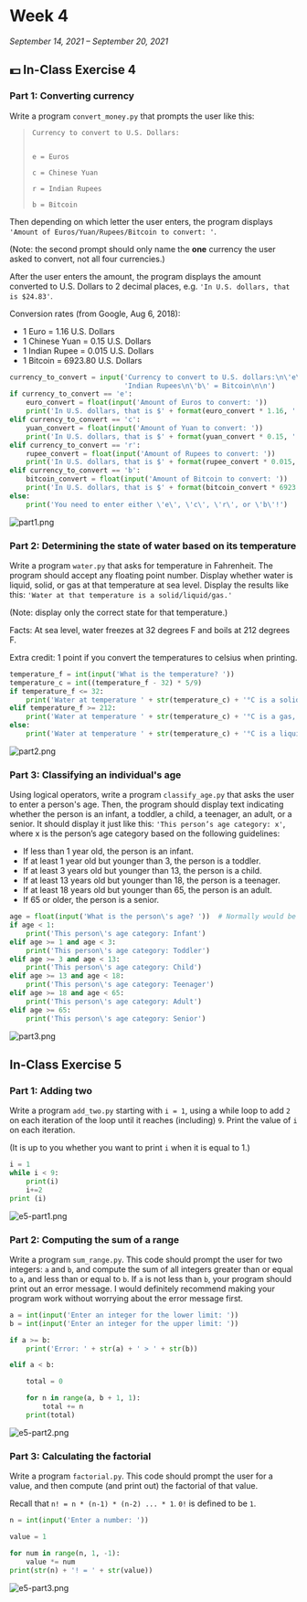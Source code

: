 # Week 4

*September 14, 2021 – September 20, 2021*

## 💵 In-Class Exercise 4

### Part 1: Converting currency

Write a program `convert_money.py` that prompts the user like this:

> ```text
> Currency to convert to U.S. Dollars:
>
> 
> e = Euros
> 
> c = Chinese Yuan
> 
> r = Indian Rupees
> 
> b = Bitcoin
> ```

Then depending on which letter the user enters, the program displays `'Amount of Euros/Yuan/Rupees/Bitcoin to convert: '`.

(Note: the second prompt should only name the **one** currency the user asked to convert, not all four currencies.)

After the user enters the amount, the program displays the amount converted to U.S. Dollars to 2 decimal places, e.g. `'In U.S. dollars, that is $24.83'`.

Conversion rates (from Google, Aug 6, 2018):

- 1 Euro = 1.16 U.S. Dollars
- 1 Chinese Yuan = 0.15 U.S. Dollars
- 1 Indian Rupee = 0.015 U.S. Dollars
- 1 Bitcoin = 6923.80 U.S. Dollars

```python
currency_to_convert = input('Currency to convert to U.S. dollars:\n\'e\' = Euros\n\'c\' = Chinese Yuan\n\'r\' = '
                            'Indian Rupees\n\'b\' = Bitcoin\n\n')
if currency_to_convert == 'e':
    euro_convert = float(input('Amount of Euros to convert: '))
    print('In U.S. dollars, that is $' + format(euro_convert * 1.16, '.2f') + '.')
elif currency_to_convert == 'c':
    yuan_convert = float(input('Amount of Yuan to convert: '))
    print('In U.S. dollars, that is $' + format(yuan_convert * 0.15, '.2f') + '.')
elif currency_to_convert == 'r':
    rupee_convert = float(input('Amount of Rupees to convert: '))
    print('In U.S. dollars, that is $' + format(rupee_convert * 0.015, '.2f') + '.')
elif currency_to_convert == 'b':
    bitcoin_convert = float(input('Amount of Bitcoin to convert: '))
    print('In U.S. dollars, that is $' + format(bitcoin_convert * 6923.80, '.2f') + '.')
else:
    print('You need to enter either \'e\', \'c\', \'r\', or \'b\'!')
```

![part1.png](assets/e4-part1.png)

### Part 2: Determining the state of water based on its temperature

Write a program `water.py` that asks for temperature in Fahrenheit. The program should accept any floating point number. Display whether water is liquid, solid, or gas at that temperature at sea level. Display the results like this: `'Water at that temperature is a solid/liquid/gas.'`

(Note: display only the correct state for that temperature.)

Facts: At sea level, water freezes at 32 degrees F and boils at 212 degrees F.

Extra credit: 1 point if you convert the temperatures to celsius when printing.

```python
temperature_f = int(input('What is the temperature? '))
temperature_c = int((temperature_f - 32) * 5/9)
if temperature_f <= 32:
    print('Water at temperature ' + str(temperature_c) + '°C is a solid, as it has frozen.')
elif temperature_f >= 212:
    print('Water at temperature ' + str(temperature_c) + '°C is a gas, as it has evaporated.')
else:
    print('Water at temperature ' + str(temperature_c) + '°C is a liquid, as it has neither frozen nor evaporated.')
```

![part2.png](assets/e4-part2.png)

### Part 3: Classifying an individual's age

Using logical operators, write a program `classify_age.py` that asks the user to enter a person's age. Then, the program should display text indicating whether the person is an infant, a toddler, a child, a teenager, an adult, or a senior. It should display it just like this: `'This person’s age category: x'`, where x is the person’s age category based on the following guidelines:

- If less than 1 year old, the person is an infant.
- If at least 1 year old but younger than 3, the person is a toddler.
- If at least 3 years old but younger than 13, the person is a child.
- If at least 13 years old but younger than 18, the person is a teenager.
- If at least 18 years old but younger than 65, the person is an adult.
- If 65 or older, the person is a senior.

```python
age = float(input('What is the person\'s age? '))  # Normally would be type int but set to float to account for months
if age < 1:
    print('This person\'s age category: Infant')
elif age >= 1 and age < 3:
    print('This person\'s age category: Toddler')
elif age >= 3 and age < 13:
    print('This person\'s age category: Child')
elif age >= 13 and age < 18:
    print('This person\'s age category: Teenager')
elif age >= 18 and age < 65:
    print('This person\'s age category: Adult')
elif age >= 65:
    print('This person\'s age category: Senior')
```

![part3.png](assets/e4-part3.png)

## In-Class Exercise 5

### Part 1: Adding two

Write a program `add_two.py` starting with `i = 1`, using a while loop to add `2` on each iteration of the loop until it reaches (including) `9`. Print the value of `i` on each iteration.

(It is up to you whether you want to print `i` when it is equal to 1.)

```python
i = 1
while i < 9:
    print(i)
    i+=2
print (i)
```

![e5-part1.png](assets/e5-part1.png)

### Part 2: Computing the sum of a range

Write a program `sum_range.py`. This code should prompt the user for two integers: `a` and `b`, and compute the sum of all integers greater than or equal to `a`, and less than or equal to `b`. If `a` is not less than `b`, your program should print out an error message. I would definitely recommend making your program work without worrying about the error message first.

```python
a = int(input('Enter an integer for the lower limit: '))
b = int(input('Enter an integer for the upper limit: '))

if a >= b:
    print('Error: ' + str(a) + ' > ' + str(b))

elif a < b:

    total = 0

    for n in range(a, b + 1, 1):
        total += n
    print(total)
```

![e5-part2.png](assets/e5-part2.png)

### Part 3: Calculating the factorial

Write a program `factorial.py`. This code should prompt the user for a value, and then compute (and print out) the factorial of that value.

Recall that `n! = n * (n-1) * (n-2) ... * 1`. `0!` is defined to be `1`.

```python
n = int(input('Enter a number: '))

value = 1

for num in range(n, 1, -1):
    value *= num
print(str(n) + '! = ' + str(value))
```

![e5-part3.png](assets/e5-part3.png)
